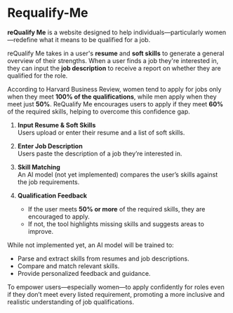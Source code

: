 # Requalify-Me

**reQualify Me** is a website designed to help individuals—particularly women—redefine what it means to be qualified for a job.

reQualify Me takes in a user's **resume** and **soft skills** to generate a general overview of their strengths. When a user finds a job they're interested in, they can input the **job description** to receive a report on whether they are qualified for the role.

According to Harvard Business Review, women tend to apply for jobs only when they meet **100% of the qualifications**, while men apply when they meet just **50%**. ReQualify Me encourages users to apply if they meet **60%** of the required skills, helping to overcome this confidence gap.

1. **Input Resume & Soft Skills**  
   Users upload or enter their resume and a list of soft skills.

2. **Enter Job Description**  
   Users paste the description of a job they’re interested in.

3. **Skill Matching**  
   An AI model (not yet implemented) compares the user’s skills against the job requirements.

4. **Qualification Feedback**  
   - If the user meets **50% or more** of the required skills, they are encouraged to apply.
   - If not, the tool highlights missing skills and suggests areas to improve.


While not implemented yet, an AI model will be trained to:
- Parse and extract skills from resumes and job descriptions.
- Compare and match relevant skills.
- Provide personalized feedback and guidance.

To empower users—especially women—to apply confidently for roles even if they don’t meet every listed requirement, promoting a more inclusive and realistic understanding of job qualifications.
